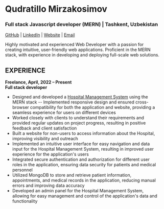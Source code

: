 # Qudratillo Mirzakosimov
### Full stack Javascript developer (MERN) | Tashkent, Uzbekistan
[GitHub](https://github.com/softXengineer) | [LinkedIn](https://www.linkedin.com/in/mirzakosimov-dev) | [Website](https://mirzakosimov.uz) | [Email](mailto:mirzakosimov.dev@gmail.com)

Highly motivated and experienced Web Developer with a passion for creating intuitive, user-friendly web applications. Proficient in the MERN stack, with experience in developing and deploying full-scale web solutions.

EXPERIENCE
-
**Freelance, April, 2022 – Present <br>
Full stack developer**

- Designed and developed a [Hospital Management System](https://mehrshifo.uz) using the MERN stack
-- Implemented responsive design and ensured cross-browser compatibility for both the application and website, providing a seamless experience for users on different devices
- Worked closely with clients to understand their requirements and provided regular updates on project progress, resulting in positive feedback and client satisfaction
- Built a website for non-users to access information about the Hospital, improving visibility and outreach
- Implemented an intuitive user interface for easy navigation and data input for the Hospital Management System, resulting in improved user experience for the application's users
- Integrated secure authentication and authorization for different user roles in the application, ensuring data security for patients and medical personnel
- Utilized MongoDB to store and retrieve patient information, appointments, and medical records in the application, reducing manual errors and improving data accuracy
- Developed an admin panel for the Hospital Management System, allowing for easy management and control of the application's data and functionality
